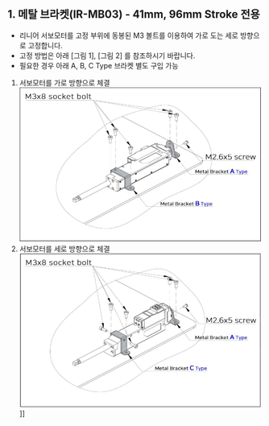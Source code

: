 ## 1. 메탈 브라켓(IR-MB03) - 41mm, 96mm Stroke 전용
- 리니어 서보모터를 고정 부위에 동봉된 M3 볼트를 이용하여 가로 도는 세로 방향으로 고정합니다.
- 고정 방법은 아래 [그림 1], [그림 2] 를 참조하시기 바랍니다.
- 필요한 경우 아래 A, B, C Type 브라켓 별도 구입 가능

1) 서보모터를 가로 방향으로 체결
   ![mb03 assemble 01](./data/mb03-asb-01.png)
2) 서보모터를 세로 방향으로 체결
   ![mb03 assemble 01](./data/mb03-asb-02.png)]]
